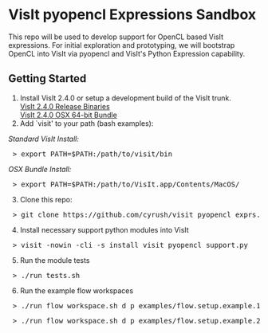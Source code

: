 VisIt pyopencl Expressions Sandbox
================================

This repo will be used to develop support for OpenCL based VisIt expressions.
For initial exploration and prototyping, we will bootstrap OpenCL into VisIt
via pyopencl and VisIt's Python Expression capability.

Getting Started
---------------

1. Install VisIt 2.4.0 or setup a development build of the VisIt trunk.  
[VisIt 2.4.0 Release Binaries](http://portal.nersc.gov/svn/visit/trunk/releases/2.4.0/)  
[VisIt 2.4.0 OSX 64-bit Bundle](http://portal.nersc.gov/svn/visit/trunk/releases/2.4.0/VisIt-2.4.0-x86_64-installer.dmg)  
2. Add `visit' to your path (bash examples):


_Standard VisIt Install:_
<pre>
 > export PATH=$PATH:/path/to/visit/bin
</pre>
_OSX Bundle Install:_  
<pre>
 > export PATH=$PATH:/path/to/VisIt.app/Contents/MacOS/
</pre>

3. Clone this repo:
<pre>
 > git clone https://github.com/cyrush/visit_pyopencl_exprs.git
</pre>
4. Install necessary support python modules into VisIt
<pre>
 > visit -nowin -cli -s install_visit_pyopencl_support.py
</pre>
5. Run the module tests
<pre>
 > ./run_tests.sh
</pre>

6. Run the example flow workspaces
<pre>
 > ./run_flow_workspace.sh d p examples/flow.setup.example.1.py
</pre>
<pre>
 > ./run_flow_workspace.sh d p examples/flow.setup.example.2.py
</pre>

 

